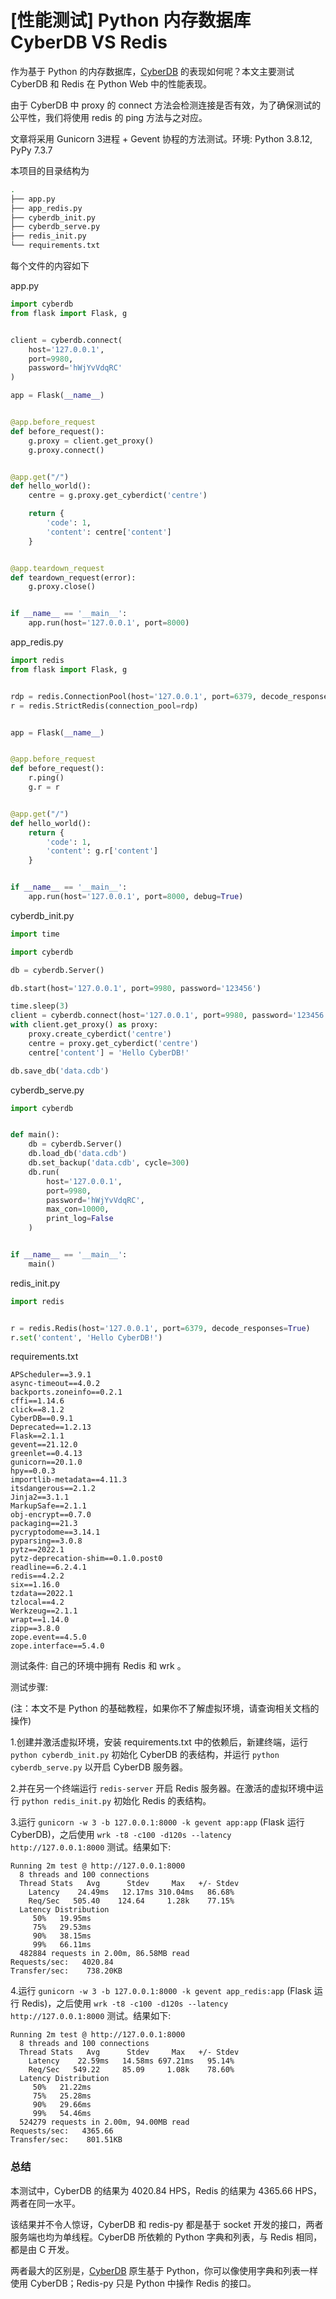 # [性能测试] Python 内存数据库 CyberDB VS Redis

作为基于 Python 的内存数据库，[CyberDB](https://github.com/Cyberbolt/CyberDB) 的表现如何呢？本文主要测试 CyberDB 和 Redis 在 Python Web 中的性能表现。

由于 CyberDB 中 proxy 的 connect 方法会检测连接是否有效，为了确保测试的公平性，我们将使用 redis 的 ping 方法与之对应。

文章将采用 Gunicorn 3进程 + Gevent 协程的方法测试。环境: Python 3.8.12, PyPy 7.3.7

本项目的目录结构为
```bash
.
├── app.py
├── app_redis.py
├── cyberdb_init.py
├── cyberdb_serve.py
├── redis_init.py
└── requirements.txt
```

每个文件的内容如下

app.py
```python
import cyberdb
from flask import Flask, g


client = cyberdb.connect(
    host='127.0.0.1', 
    port=9980, 
    password='hWjYvVdqRC'
)

app = Flask(__name__)


@app.before_request
def before_request():
    g.proxy = client.get_proxy()
    g.proxy.connect()


@app.get("/")
def hello_world():
    centre = g.proxy.get_cyberdict('centre')

    return {
        'code': 1,
        'content': centre['content']
    }


@app.teardown_request
def teardown_request(error):
    g.proxy.close()


if __name__ == '__main__':
    app.run(host='127.0.0.1', port=8000)
```

app_redis.py
```python
import redis
from flask import Flask, g


rdp = redis.ConnectionPool(host='127.0.0.1', port=6379, decode_responses=True)
r = redis.StrictRedis(connection_pool=rdp)


app = Flask(__name__)


@app.before_request
def before_request():
    r.ping()
    g.r = r


@app.get("/")
def hello_world():
    return {
        'code': 1,
        'content': g.r['content']
    }


if __name__ == '__main__':
    app.run(host='127.0.0.1', port=8000, debug=True)
```

cyberdb_init.py
```python
import time

import cyberdb

db = cyberdb.Server()

db.start(host='127.0.0.1', port=9980, password='123456')

time.sleep(3)
client = cyberdb.connect(host='127.0.0.1', port=9980, password='123456')
with client.get_proxy() as proxy:
    proxy.create_cyberdict('centre')
    centre = proxy.get_cyberdict('centre')
    centre['content'] = 'Hello CyberDB!'

db.save_db('data.cdb')
```
cyberdb_serve.py
```python
import cyberdb


def main():
    db = cyberdb.Server()
    db.load_db('data.cdb')
    db.set_backup('data.cdb', cycle=300)
    db.run(
        host='127.0.0.1',
        port=9980,
        password='hWjYvVdqRC',
        max_con=10000,
        print_log=False
    )


if __name__ == '__main__':
    main()
```

redis_init.py
```python
import redis


r = redis.Redis(host='127.0.0.1', port=6379, decode_responses=True)  
r.set('content', 'Hello CyberDB!')
```

requirements.txt
```
APScheduler==3.9.1
async-timeout==4.0.2
backports.zoneinfo==0.2.1
cffi==1.14.6
click==8.1.2
CyberDB==0.9.1
Deprecated==1.2.13
Flask==2.1.1
gevent==21.12.0
greenlet==0.4.13
gunicorn==20.1.0
hpy==0.0.3
importlib-metadata==4.11.3
itsdangerous==2.1.2
Jinja2==3.1.1
MarkupSafe==2.1.1
obj-encrypt==0.7.0
packaging==21.3
pycryptodome==3.14.1
pyparsing==3.0.8
pytz==2022.1
pytz-deprecation-shim==0.1.0.post0
readline==6.2.4.1
redis==4.2.2
six==1.16.0
tzdata==2022.1
tzlocal==4.2
Werkzeug==2.1.1
wrapt==1.14.0
zipp==3.8.0
zope.event==4.5.0
zope.interface==5.4.0

```

测试条件: 自己的环境中拥有 Redis 和 wrk 。

测试步骤:

(注：本文不是 Python 的基础教程，如果你不了解虚拟环境，请查询相关文档的操作)

1.创建并激活虚拟环境，安装 requirements.txt 中的依赖后，新建终端，运行 `python cyberdb_init.py` 初始化 CyberDB 的表结构，并运行 `python cyberdb_serve.py` 以开启 CyberDB 服务器。

2.并在另一个终端运行 `redis-server` 开启 Redis 服务器。在激活的虚拟环境中运行 `python redis_init.py` 初始化 Redis 的表结构。

3.运行 `gunicorn -w 3 -b 127.0.0.1:8000 -k gevent app:app` (Flask 运行 CyberDB)，之后使用 `wrk -t8 -c100 -d120s --latency  http://127.0.0.1:8000` 测试。结果如下:

```
Running 2m test @ http://127.0.0.1:8000
  8 threads and 100 connections
  Thread Stats   Avg      Stdev     Max   +/- Stdev
    Latency    24.49ms   12.17ms 310.04ms   86.68%
    Req/Sec   505.40    124.64     1.28k    77.15%
  Latency Distribution
     50%   19.95ms
     75%   29.53ms
     90%   38.15ms
     99%   66.11ms
  482884 requests in 2.00m, 86.58MB read
Requests/sec:   4020.84
Transfer/sec:    738.20KB
```

4.运行 `gunicorn -w 3 -b 127.0.0.1:8000 -k gevent app_redis:app` (Flask 运行 Redis)，之后使用 `wrk -t8 -c100 -d120s --latency  http://127.0.0.1:8000` 测试。结果如下:

```
Running 2m test @ http://127.0.0.1:8000
  8 threads and 100 connections
  Thread Stats   Avg      Stdev     Max   +/- Stdev
    Latency    22.59ms   14.58ms 697.21ms   95.14%
    Req/Sec   549.22     85.09     1.08k    78.60%
  Latency Distribution
     50%   21.22ms
     75%   25.28ms
     90%   29.66ms
     99%   54.46ms
  524279 requests in 2.00m, 94.00MB read
Requests/sec:   4365.66
Transfer/sec:    801.51KB
```

### 总结

本测试中，CyberDB 的结果为 4020.84 HPS，Redis 的结果为 4365.66 HPS，两者在同一水平。

该结果并不令人惊讶，CyberDB 和 redis-py 都是基于 socket 开发的接口，两者服务端也均为单线程。CyberDB 所依赖的 Python 字典和列表，与 Redis 相同，都是由 C 开发。

两者最大的区别是，[CyberDB](https://github.com/Cyberbolt/CyberDB)  原生基于 Python，你可以像使用字典和列表一样使用 CyberDB；Redis-py 只是 Python 中操作 Redis 的接口。